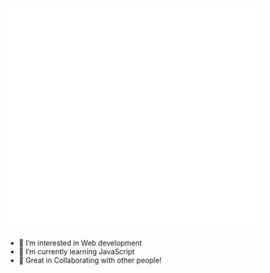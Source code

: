 ![Metrics](https://github.com/JustinLung/JustinLung/blob/master/github-metrics.svg)

- 👀 I’m interested in Web development
- 🌱 I’m currently learning JavaScript
- 💞️ Great in Collaborating with other people!